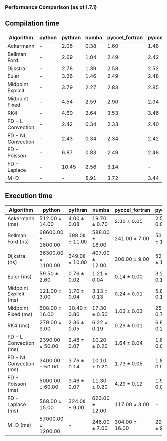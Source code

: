 ### Performance Comparison (as of 1.7.1)
## Compilation time
Algorithm                 | python                    | pythran                   | numba                     | pyccel_fortran            | pyccel_c                 
------------------------- | ------------------------- | ------------------------- | ------------------------- | ------------------------- | -------------------------
Ackermann                 | -                         | 2.06                      | 0.38                      | 1.60                      | 1.48                     
Bellman Ford              | -                         | 2.69                      | 1.04                      | 2.49                      | 2.42                     
Dijkstra                  | -                         | 2.78                      | 1.39                      | 2.58                      | 2.52                     
Euler                     | -                         | 3.26                      | 1.46                      | 2.49                      | 2.48                     
Midpoint Explicit         | -                         | 3.79                      | 2.27                      | 2.83                      | 2.85                     
Midpoint Fixed            | -                         | 4.54                      | 2.59                      | 2.90                      | 2.94                     
RK4                       | -                         | 4.60                      | 2.64                      | 3.53                      | 3.46                     
FD - L Convection         | -                         | 2.42                      | 0.34                      | 2.33                      | 2.40                     
FD - NL Convection        | -                         | 2.43                      | 0.34                      | 2.34                      | 2.42                     
FD - Poisson              | -                         | 6.87                      | 0.83                      | 2.49                      | 2.48                     
FD - Laplace              | -                         | 10.45                     | 2.56                      | 3.14                      | -                        
M-D                       | -                         | -                         | 5.91                      | 3.72                      | 3.44                     

## Execution time
Algorithm                 | python                    | pythran                   | numba                     | pyccel_fortran            | pyccel_c                 
------------------------- | ------------------------- | ------------------------- | ------------------------- | ------------------------- | -------------------------
Ackermann (ms)            | 512.00 $\pm$ 14.00        | 4.00 $\pm$ 0.08           | 19.70 $\pm$ 0.70          | 2.30 $\pm$ 0.05           | 2.57 $\pm$ 0.06          
Bellman Ford (ns)         | 68600.00 $\pm$ 1800.00    | 398.00 $\pm$ 11.00        | 588.00 $\pm$ 18.00        | 241.00 $\pm$ 7.00         | 534.00 $\pm$ 14.00       
Dijkstra (ns)             | 36300.00 $\pm$ 1100.00    | 349.00 $\pm$ 10.00        | 407.00 $\pm$ 12.00        | 306.00 $\pm$ 9.00         | 523.00 $\pm$ 15.00       
Euler (ms)                | 59.50 $\pm$ 2.60          | 0.76 $\pm$ 0.02           | 1.21 $\pm$ 0.04           | 0.14 $\pm$ 0.00           | 3.26 $\pm$ 0.10          
Midpoint Explicit (ms)    | 121.00 $\pm$ 3.00         | 1.70 $\pm$ 0.04           | 3.13 $\pm$ 0.13           | 0.24 $\pm$ 0.01           | 5.80 $\pm$ 0.14          
Midpoint Fixed (ms)       | 608.00 $\pm$ 16.00        | 10.40 $\pm$ 0.80          | 17.30 $\pm$ 0.50          | 1.03 $\pm$ 0.03           | 25.70 $\pm$ 0.70         
RK4 (ms)                  | 279.00 $\pm$ 9.00         | 2.36 $\pm$ 0.05           | 6.22 $\pm$ 0.19           | 0.29 $\pm$ 0.01           | 6.90 $\pm$ 0.22          
FD - L Convection (ms)    | 2390.00 $\pm$ 50.00       | 2.48 $\pm$ 0.07           | 10.20 $\pm$ 0.20          | 1.64 $\pm$ 0.04           | 1.87 $\pm$ 0.06          
FD - NL Convection (ms)   | 3400.00 $\pm$ 50.00       | 3.76 $\pm$ 0.14           | 10.10 $\pm$ 0.20          | 1.73 $\pm$ 0.05           | 1.82 $\pm$ 0.04          
FD - Poisson (ms)         | 5000.00 $\pm$ 60.00       | 3.46 $\pm$ 0.07           | 11.30 $\pm$ 0.20          | 4.29 $\pm$ 0.12           | 1.90 $\pm$ 0.04          
FD - Laplace (ms)         | 568.00 $\pm$ 15.00        | 324.00 $\pm$ 9.00         | 623.00 $\pm$ 12.00        | 117.00 $\pm$ 3.00         | -                        
M-D (ms)                  | 57000.00 $\pm$ 1200.00    | -                         | 246.00 $\pm$ 7.00         | 304.00 $\pm$ 16.00        | 297.00 $\pm$ 9.00        
